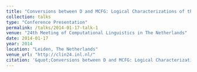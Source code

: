 ```yaml
---
title: "Conversions between D and MCFG: Logical Characterizations of the Mildly Context-Sensitive Languages"
collection: talks
type: "Conference Presentation"
permalink: /talks/2014-01-17-talk-1
venue: "24th Meeting of Computational Linguistics in The Netherlands"
date: 2014-01-17
year: 2014
location: "Leiden, The Netherlands"
venue_url: "http://clin24.inl.nl/"
citation: '&quot;Conversions between D and MCFG: Logical Characterizations of the Mildly Context-Sensitive Languages&quot;.'
---
```

